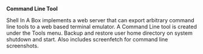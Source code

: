 **Command Line Tool**

Shell In A Box implements a web server that can export arbitrary command line tools to a web based terminal emulator. A Command Line tool is created under the Tools menu. Backup and restore user home directory on system shutdown and start. Also includes screenfetch for command line screenshots.
